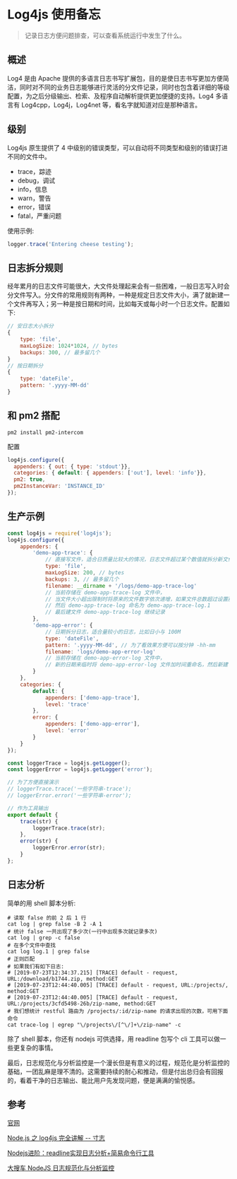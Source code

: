 # Log4js 使用备忘

> 记录日志方便问题排查，可以查看系统运行中发生了什么。

## 概述

Log4 是由 Apache 提供的多语言日志书写扩展包，目的是使日志书写更加方便简洁，同时对不同的业务日志能够进行灵活的分文件记录，同时也包含着详细的等级配置，为之后分级输出、检索、及程序自动解析提供更加便捷的支持。Log4 多语言有 Log4cpp，Log4j，Log4net 等，看名字就知道对应是那种语言。

## 级别

Log4js 原生提供了 4 中级别的错误类型，可以自动将不同类型和级别的错误打进不同的文件中。

- trace，踪迹
- debug，调试
- info，信息
- warn，警告
- error，错误
- fatal，严重问题

使用示例:
```js
logger.trace('Entering cheese testing'); 
```

## 日志拆分规则

经年累月的日志文件可能很大，大文件处理起来会有一些困难，一般日志写入时会分文件写入。分文件的常用规则有两种，一种是规定日志文件大小，满了就新建一个文件再写入；另一种是按日期和时间，比如每天或每小时一个日志文件。配置如下:

```js
// 安日志大小拆分
{
    type: 'file',
    maxLogSize: 1024*1024, // bytes
    backups: 300, // 最多留几个
}
// 按日期拆分
{
    type: 'dateFile',
    pattern: '.yyyy-MM-dd'
}
```

## 和 pm2 搭配

```shell
pm2 install pm2-intercom
```

配置

```js
log4js.configure({
  appenders: { out: { type: 'stdout'}},
  categories: { default: { appenders: ['out'], level: 'info'}},
  pm2: true,
  pm2InstanceVar: 'INSTANCE_ID'
});
```

## 生产示例

```js
const log4js = require('log4js');
log4js.configure({
    appenders: {
        'demo-app-trace': {
            // 直接写文件，适合日质量比较大的情况，日志文件超过某个数值就拆分新文件
            type: 'file',
            maxLogSize: 200, // bytes
            backups: 3, // 最多留几个
            filename: __dirname + '/logs/demo-app-trace-log'
            // 当前存储在 demo-app-trace-log 文件中，
            // 当文件大小超出限制时将原来的文件数字依次递增，如果文件总数超过设置那么移除文件号最大的文件 
            // 然后 demo-app-trace-log 命名为 demo-app-trace-log.1
            // 最后建文件 demo-app-trace-log 继续记录
        },
        'demo-app-error': {
            // 日期拆分日志，适合量较小的日志，比如日小与 100M
            type: 'dateFile',
            pattern: '.yyyy-MM-dd', // 为了看效果方便可以按分钟 -hh-mm
            filename: 'logs/demo-app-error-log'
            // 当前存储在 demo-app-error-log 文件中，
            // 新的日期来临时将 demo-app-error-log 文件加时间重命名，然后新建 demo-app-error-log 文件
        }
    },
    categories: {
        default: {
            appenders: ['demo-app-trace'],
            level: 'trace'
        },
        error: {
            appenders: ['demo-app-error'],
            level: 'error'
        }
    }
});

const loggerTrace = log4js.getLogger();
const loggerError = log4js.getLogger('error');

// 为了方便直接演示
// loggerTrace.trace('一些字符串-trace');
// loggerError.error('一些字符串-error');

// 作为工具输出
export default {
    trace(str) {
        loggerTrace.trace(str);
    },
    error(str) {
        loggerError.error(str);
    }
};
```

## 日志分析

简单的用 shell 脚本分析:

```shell
# 读取 false 的前 2 后 1 行
cat log | grep false -B 2 -A 1
# 统计 false 一共出现了多少次(一行中出现多次就记录多次)
cat log | grep -c false
# 在多个文件中查找
cat log log.1 | grep false
# 正则匹配
# 如果我们有如下日志:
# [2019-07-23T12:34:37.215] [TRACE] default - request, URL:/download/b1744.zip, method:GET
# [2019-07-23T12:44:40.005] [TRACE] default - request, URL:/projects/, method:GET
# [2019-07-23T12:44:40.005] [TRACE] default - request, URL:/projects/3cfd5498-26b/zip-name, method:GET
# 我们想统计 restful 路由为 /projects/:id/zip-name 的请求出现的次数，可用下面命令
cat trace-log | egrep "\/projects\/[^\/]+\/zip-name" -c
```

除了 shell 脚本，你还有 nodejs 可供选择，用 readline 包写个 cli 工具可以做一些更复杂的事情。

最后，日志规范化与分析监控是一个漫长但是有意义的过程，规范化是分析监控的基础，一团乱麻是理不清的。这需要持续的耐心和推动，但是付出总归会有回报的，看着干净的日志输出、能比用户先发现问题，便是满满的愉悦感。

## 参考

[官网](https://log4js-node.github.io/log4js-node/)

[Node.js 之 log4js 完全讲解 -- 寸志](https://zhuanlan.zhihu.com/p/22110802)

[Nodejs进阶：readline实现日志分析+简易命令行工具](https://imweb.io/topic/5963a26ee5017dd2121d2c1f)

[大搜车 NodeJS 日志规范化与分析监控](https://juejin.im/entry/5790dbd55bbb500063b90f28)

